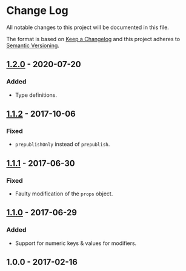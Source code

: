 # Change Log
All notable changes to this project will be documented in this file.

The format is based on [Keep a Changelog](http://keepachangelog.com/) 
and this project adheres to [Semantic Versioning](http://semver.org/).

## [1.2.0] - 2020-07-20
### Added
- Type definitions.

## [1.1.2] - 2017-10-06
### Fixed
- `prepublishOnly` instead of `prepublish`.

## [1.1.1] - 2017-06-30
### Fixed
- Faulty modification of the `props` object.

## [1.1.0] - 2017-06-29
### Added
- Support for numeric keys & values for modifiers.

## 1.0.0 - 2017-02-16

[1.2.0]: https://github.com/igoradamenko/bem-react-helper/compare/v1.1.2...v1.2.0
[1.1.2]: https://github.com/igoradamenko/bem-react-helper/compare/v1.1.1...v1.1.2
[1.1.1]: https://github.com/igoradamenko/bem-react-helper/compare/v1.1.0...v1.1.1
[1.1.0]: https://github.com/igoradamenko/bem-react-helper/compare/v1.0.0...v1.1.0
